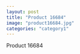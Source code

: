 ```yaml
---
layout: post
title: "Product 16684"
image: "product16684.jpg"
categories: "category1"
---
```

Product 16684

